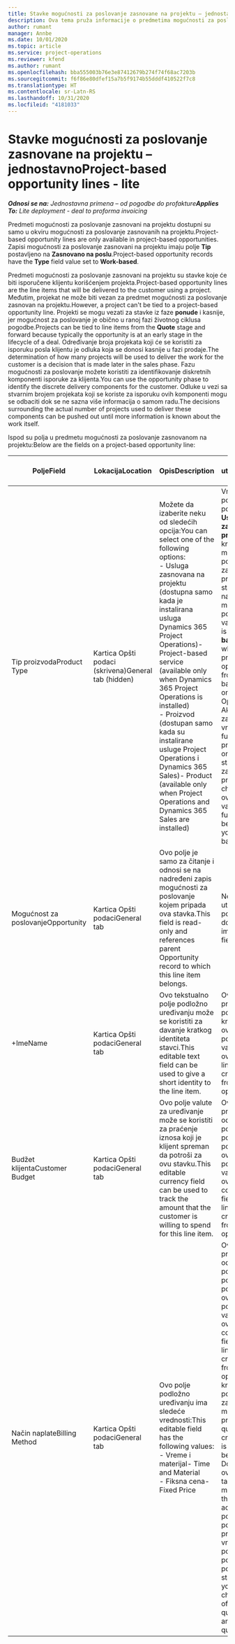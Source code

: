 ```yaml
---
title: Stavke mogućnosti za poslovanje zasnovane na projektu – jednostavno
description: Ova tema pruža informacije o predmetima mogućnosti za poslovanje zasnovanim na projektu. (Pro)
author: rumant
manager: Annbe
ms.date: 10/01/2020
ms.topic: article
ms.service: project-operations
ms.reviewer: kfend
ms.author: rumant
ms.openlocfilehash: bba555003b76e3e87412679b274f74f68ac7203b
ms.sourcegitcommit: f6f86e80dfef15a7b5f9174b55dddf410522f7c8
ms.translationtype: HT
ms.contentlocale: sr-Latn-RS
ms.lasthandoff: 10/31/2020
ms.locfileid: "4181033"
---
```

# <a name="project-based-opportunity-lines---lite"></a><span data-ttu-id="4261d-104">Stavke mogućnosti za poslovanje zasnovane na projektu – jednostavno</span><span class="sxs-lookup"><span data-stu-id="4261d-104">Project-based opportunity lines - lite</span></span>

<span data-ttu-id="4261d-105">_**Odnosi se na:** Jednostavna primena – od pogodbe do profakture_</span><span class="sxs-lookup"><span data-stu-id="4261d-105">_**Applies To:** Lite deployment - deal to proforma invoicing_</span></span>

<span data-ttu-id="4261d-106">Predmeti mogućnosti za poslovanje zasnovani na projektu dostupni su samo u okviru mogućnosti za poslovanje zasnovanih na projektu.</span><span class="sxs-lookup"><span data-stu-id="4261d-106">Project-based opportunity lines are only available in project-based opportunities.</span></span> <span data-ttu-id="4261d-107">Zapisi mogućnosti za poslovanje zasnovani na projektu imaju polje **Tip** postavljeno na **Zasnovano na poslu**.</span><span class="sxs-lookup"><span data-stu-id="4261d-107">Project-based opportunity records have the **Type** field value set to **Work-based**.</span></span>

<span data-ttu-id="4261d-108">Predmeti mogućnosti za poslovanje zasnovani na projektu su stavke koje će biti isporučene klijentu korišćenjem projekta.</span><span class="sxs-lookup"><span data-stu-id="4261d-108">Project-based opportunity lines are the line items that will be delivered to the customer using a project.</span></span> <span data-ttu-id="4261d-109">Međutim, projekat ne može biti vezan za predmet mogućnosti za poslovanje zasnovan na projektu.</span><span class="sxs-lookup"><span data-stu-id="4261d-109">However, a project can't be tied to a project-based opportunity line.</span></span> <span data-ttu-id="4261d-110">Projekti se mogu vezati za stavke iz faze **ponude** i kasnije, jer mogućnost za poslovanje je obično u ranoj fazi životnog ciklusa pogodbe.</span><span class="sxs-lookup"><span data-stu-id="4261d-110">Projects can be tied to line items from the **Quote** stage and forward because typically the opportunity is at an early stage in the lifecycle of a deal.</span></span> <span data-ttu-id="4261d-111">Određivanje broja projekata koji će se koristiti za isporuku posla klijentu je odluka koja se donosi kasnije u fazi prodaje.</span><span class="sxs-lookup"><span data-stu-id="4261d-111">The determination of how many projects will be used to deliver the work for the customer is a decision that is made later in the sales phase.</span></span> <span data-ttu-id="4261d-112">Fazu mogućnosti za poslovanje možete koristiti za identifikovanje diskretnih komponenti isporuke za klijenta.</span><span class="sxs-lookup"><span data-stu-id="4261d-112">You can use the opportunity phase to identify the discrete delivery components for the customer.</span></span> <span data-ttu-id="4261d-113">Odluke u vezi sa stvarnim brojem projekata koji se koriste za isporuku ovih komponenti mogu se odbaciti dok se ne sazna više informacija o samom radu.</span><span class="sxs-lookup"><span data-stu-id="4261d-113">The decisions surrounding the actual number of projects used to deliver these components can be pushed out until more information is known about the work itself.</span></span>

<span data-ttu-id="4261d-114">Ispod su polja u predmetu mogućnosti za poslovanje zasnovanom na projektu:</span><span class="sxs-lookup"><span data-stu-id="4261d-114">Below are the fields on a project-based opportunity line:</span></span>

| <span data-ttu-id="4261d-115">**Polje**</span><span class="sxs-lookup"><span data-stu-id="4261d-115">**Field**</span></span> | <span data-ttu-id="4261d-116">**Lokacija**</span><span class="sxs-lookup"><span data-stu-id="4261d-116">**Location**</span></span> | <span data-ttu-id="4261d-117">**Opis**</span><span class="sxs-lookup"><span data-stu-id="4261d-117">**Description**</span></span> | <span data-ttu-id="4261d-118">**Posledični uticaj**</span><span class="sxs-lookup"><span data-stu-id="4261d-118">**Downstream impact**</span></span> |
| --- | --- | --- | --- |
| <span data-ttu-id="4261d-119">Tip proizvoda</span><span class="sxs-lookup"><span data-stu-id="4261d-119">Product Type</span></span> | <span data-ttu-id="4261d-120">Kartica Opšti podaci (skrivena)</span><span class="sxs-lookup"><span data-stu-id="4261d-120">General tab (hidden)</span></span> | <span data-ttu-id="4261d-121">Možete da izaberite neku od sledećih opcija:</span><span class="sxs-lookup"><span data-stu-id="4261d-121">You can select one of the following options:</span></span></br><span data-ttu-id="4261d-122">- Usluga zasnovana na projektu (dostupna samo kada je instalirana usluga Dynamics 365 Project Operations)</span><span class="sxs-lookup"><span data-stu-id="4261d-122">- Project-based service (available only when Dynamics 365 Project Operations is installed)</span></span></br><span data-ttu-id="4261d-123">- Proizvod (dostupan samo kada su instalirane usluge Project Operations i Dynamics 365 Sales)</span><span class="sxs-lookup"><span data-stu-id="4261d-123">- Product (available only when Project Operations and Dynamics 365 Sales are installed)</span></span> | <span data-ttu-id="4261d-124">Vrednost ovog polja je postavljena na **Usluga zasnovana na projektu** kada kreirate stavku mogućnosti za poslovanje zasnovanu na projektu iz mreže stavki zasnovanih na projektu u mogućnosti za poslovanje.</span><span class="sxs-lookup"><span data-stu-id="4261d-124">The value of this field is set to **Project-based service** when you create a project-based opportunity line from the project-based lines grid on the Opportunity.</span></span> <br> <span data-ttu-id="4261d-125">Ako promenite ili zamenite ovu vrednost, funkcionalnost projekta neće biti omogućena na stavkama zasnovanim na projektu.</span><span class="sxs-lookup"><span data-stu-id="4261d-125">If you change or override this value, the project functionality won't be enabled on your project-based line items.</span></span> |
| <span data-ttu-id="4261d-126">Mogućnost za poslovanje</span><span class="sxs-lookup"><span data-stu-id="4261d-126">Opportunity</span></span> | <span data-ttu-id="4261d-127">Kartica Opšti podaci</span><span class="sxs-lookup"><span data-stu-id="4261d-127">General tab</span></span> | <span data-ttu-id="4261d-128">Ovo polje je samo za čitanje i odnosi se na nadređeni zapis mogućnosti za poslovanje kojem pripada ova stavka.</span><span class="sxs-lookup"><span data-stu-id="4261d-128">This field is read-only and references parent Opportunity record to which this line item belongs.</span></span> | <span data-ttu-id="4261d-129">Nema posledičnog uticaja iz ovog polja.</span><span class="sxs-lookup"><span data-stu-id="4261d-129">There is no downstream impact from this field.</span></span> |
| <span data-ttu-id="4261d-130">+Ime</span><span class="sxs-lookup"><span data-stu-id="4261d-130">Name</span></span> | <span data-ttu-id="4261d-131">Kartica Opšti podaci</span><span class="sxs-lookup"><span data-stu-id="4261d-131">General tab</span></span> | <span data-ttu-id="4261d-132">Ovo tekstualno polje podložno uređivanju može se koristiti za davanje kratkog identiteta stavci.</span><span class="sxs-lookup"><span data-stu-id="4261d-132">This editable text field can be used to give a short identity to the line item.</span></span> | <span data-ttu-id="4261d-133">Ova vrednost se prenosi na stavku ponude kada kreirate ponudu iz ove mogućnosti za poslovanje.</span><span class="sxs-lookup"><span data-stu-id="4261d-133">This value is carried over to the quote line when you create a quote from this opportunity.</span></span> |
| <span data-ttu-id="4261d-134">Budžet klijenta</span><span class="sxs-lookup"><span data-stu-id="4261d-134">Customer Budget</span></span> | <span data-ttu-id="4261d-135">Kartica Opšti podaci</span><span class="sxs-lookup"><span data-stu-id="4261d-135">General tab</span></span> | <span data-ttu-id="4261d-136">Ovo polje valute za uređivanje može se koristiti za praćenje iznosa koji je klijent spreman da potroši za ovu stavku.</span><span class="sxs-lookup"><span data-stu-id="4261d-136">This editable currency field can be used to track the amount that the customer is willing to spend for this line item.</span></span> | <span data-ttu-id="4261d-137">Ova vrednost se prenosi na odgovarajuće polje stavke ponude kada ponudu kreirate iz ove mogućnosti za poslovanje.</span><span class="sxs-lookup"><span data-stu-id="4261d-137">This value is carried over to the corresponding field on the quote line when you create a quote from this opportunity.</span></span> |
| <span data-ttu-id="4261d-138">Način naplate</span><span class="sxs-lookup"><span data-stu-id="4261d-138">Billing Method</span></span> | <span data-ttu-id="4261d-139">Kartica Opšti podaci</span><span class="sxs-lookup"><span data-stu-id="4261d-139">General tab</span></span> | <span data-ttu-id="4261d-140">Ovo polje podložno uređivanju ima sledeće vrednosti:</span><span class="sxs-lookup"><span data-stu-id="4261d-140">This editable field has the following values:</span></span></br><span data-ttu-id="4261d-141">- Vreme i materijal</span><span class="sxs-lookup"><span data-stu-id="4261d-141">- Time and Material</span></span></br><span data-ttu-id="4261d-142">- Fiksna cena</span><span class="sxs-lookup"><span data-stu-id="4261d-142">- Fixed Price</span></span> | <span data-ttu-id="4261d-143">Ova vrednost se prenosi na odgovarajuće polje stavke ponude kada ponudu kreirate iz ove mogućnosti za poslovanje.</span><span class="sxs-lookup"><span data-stu-id="4261d-143">This value is carried over to the corresponding field on the quote line when you create a quote from this opportunity.</span></span> <span data-ttu-id="4261d-144">Kada kreirate stavku ponude, polje je zaključano i ne može se promeniti.</span><span class="sxs-lookup"><span data-stu-id="4261d-144">After the quote line is created, the field is locked and can't be changed.</span></span> <span data-ttu-id="4261d-145">Dodelite vrednost ovog polja što je tačnije moguće.</span><span class="sxs-lookup"><span data-stu-id="4261d-145">Assign this field value as accurately as possible.</span></span> <span data-ttu-id="4261d-146">Ako je potrebno da promenite vrednost ovog polja u stavci ponude, izbrišite i ponovo kreirajte stavku ponude.</span><span class="sxs-lookup"><span data-stu-id="4261d-146">If you need to change the value of this field on the quote line, delete and re-create the quote line.</span></span> |
